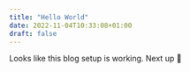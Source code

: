 ```yaml
---
title: "Hello World"
date: 2022-11-04T10:33:08+01:00
draft: false
---
```


Looks like this blog setup is working. Next up 📝
